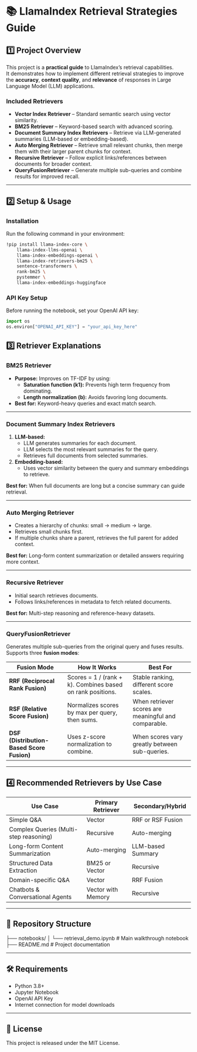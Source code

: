 # 📚 LlamaIndex Retrieval Strategies Guide

## 1️⃣ Project Overview

This project is a **practical guide** to LlamaIndex’s retrieval capabilities.  
It demonstrates how to implement different retrieval strategies to improve the **accuracy**, **context quality**, and **relevance** of responses in Large Language Model (LLM) applications.

### Included Retrievers
- **Vector Index Retriever** – Standard semantic search using vector similarity.
- **BM25 Retriever** – Keyword-based search with advanced scoring.
- **Document Summary Index Retrievers** – Retrieve via LLM-generated summaries (LLM-based or embedding-based).
- **Auto Merging Retriever** – Retrieve small relevant chunks, then merge them with their larger parent chunks for context.
- **Recursive Retriever** – Follow explicit links/references between documents for broader context.
- **QueryFusionRetriever** – Generate multiple sub-queries and combine results for improved recall.

---

## 2️⃣ Setup & Usage

### Installation
Run the following command in your environment:
```bash
!pip install llama-index-core \
    llama-index-llms-openai \
    llama-index-embeddings-openai \
    llama-index-retrievers-bm25 \
    sentence-transformers \
    rank-bm25 \
    pystemmer \
    llama-index-embeddings-huggingface
```
### API Key Setup
Before running the notebook, set your OpenAI API key:
```python
import os
os.environ["OPENAI_API_KEY"] = "your_api_key_here"
```

## 3️⃣ Retriever Explanations

### **BM25 Retriever**
- **Purpose:** Improves on TF-IDF by using:
  - **Saturation function (k1):** Prevents high term frequency from dominating.
  - **Length normalization (b):** Avoids favoring long documents.
- **Best for:** Keyword-heavy queries and exact match search.

---

### **Document Summary Index Retrievers**
1. **LLM-based:**  
   - LLM generates summaries for each document.  
   - LLM selects the most relevant summaries for the query.  
   - Retrieves full documents from selected summaries.
2. **Embedding-based:**  
   - Uses vector similarity between the query and summary embeddings to retrieve.

**Best for:** When full documents are long but a concise summary can guide retrieval.

---

### **Auto Merging Retriever**
- Creates a hierarchy of chunks: small → medium → large.
- Retrieves small chunks first.
- If multiple chunks share a parent, retrieves the full parent for added context.

**Best for:** Long-form content summarization or detailed answers requiring more context.

---

### **Recursive Retriever**
- Initial search retrieves documents.
- Follows links/references in metadata to fetch related documents.

**Best for:** Multi-step reasoning and reference-heavy datasets.

---

### **QueryFusionRetriever**
Generates multiple sub-queries from the original query and fuses results.  
Supports three **fusion modes**:

| Fusion Mode | How It Works | Best For |
|-------------|--------------|----------|
| **RRF (Reciprocal Rank Fusion)** | Scores = 1 / (rank + k). Combines based on rank positions. | Stable ranking, different score scales. |
| **RSF (Relative Score Fusion)** | Normalizes scores by max per query, then sums. | When retriever scores are meaningful and comparable. |
| **DSF (Distribution-Based Score Fusion)** | Uses z-score normalization to combine. | When scores vary greatly between sub-queries. |

---

## 4️⃣ Recommended Retrievers by Use Case

| Use Case | Primary Retriever | Secondary/Hybrid |
|----------|------------------|------------------|
| Simple Q&A | Vector | RRF or RSF Fusion |
| Complex Queries (Multi-step reasoning) | Recursive | Auto-merging |
| Long-form Content Summarization | Auto-merging | LLM-based Summary |
| Structured Data Extraction | BM25 or Vector | Recursive |
| Domain-specific Q&A | Vector | RRF Fusion |
| Chatbots & Conversational Agents | Vector with Memory | Recursive |

---

## 📂 Repository Structure
├── notebooks/
│ └── retrieval_demo.ipynb # Main walkthrough notebook
├── README.md # Project documentation


---

## 🛠 Requirements
- Python 3.8+
- Jupyter Notebook
- OpenAI API Key
- Internet connection for model downloads

---

## 📜 License
This project is released under the MIT License.
